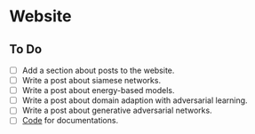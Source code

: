 # Website

## To Do

- [ ] Add a section about posts to the website.
- [ ] Write a post about siamese networks.
- [ ] Write a post about energy-based models.
- [ ] Write a post about domain adaption with adversarial learning.
- [ ] Write a post about generative adversarial networks.
- [ ] [Code](https://github.com/just-the-docs/just-the-docs) for documentations.
